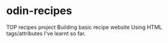 # odin-recipes
TOP recipes project
Building basic recipe website 
Using HTML tags/attributes I've learnt so far.